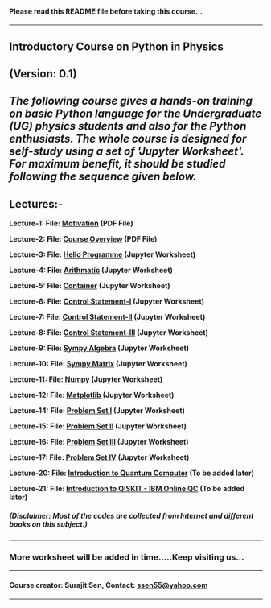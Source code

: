 #### Please read this README file before taking this course...
---
## Introductory Course on Python in Physics

**(Version: 0.1)**
---
***The following course gives a hands-on training on basic Python language for the Undergraduate (UG) physics students and also for the  Python enthusiasts. The whole course is designed for self-study using a set of 'Jupyter Worksheet'. For maximum benefit, it should be studied following the sequence given below.***
---
## Lectures:- 
**Lecture-1: File: [Motivation](https://github.com/sen-hub/pythontutorial/blob/master/"lecture_motivation.pdf") (PDF File)**

**Lecture-2: File: [Course Overview](https://github.com/sen-hub/pythontutorial/blob/master/lecture_overview.pdf) (PDF File)** 

**Lecture-3: File: [Hello Programme](https://github.com/sen-hub/pythontutorial/blob/master/hello.ipynb) (Jupyter Worksheet)** 

**Lecture-4: File: [Arithmatic](https://github.com/sen-hub/pythontutorial/blob/master/arithmatic.ipynb) (Jupyter Worksheet)**

**Lecture-5: File: [Container](https://github.com/sen-hub/pythontutorial/blob/master/container.ipynb) (Jupyter Worksheet)**

**Lecture-6: File: [Control Statement-I](https://github.com/sen-hub/pythontutorial/blob/master/else_if.ipynb) (Jupyter Worksheet)**

**Lecture-7: File: [Control Statement-II](https://github.com/sen-hub/pythontutorial/blob/master/while_loop.ipynb) (Jupyter Worksheet)**

**Lecture-8: File: [Control Statement-III](https://github.com/sen-hub/pythontutorial/blob/master/for_loop.ipynb) (Jupyter Worksheet)**

**Lecture-9: File: [Sympy Algebra](https://github.com/sen-hub/pythontutorial/blob/master/sympy_algebra.ipynb) (Jupyter Worksheet)**

**Lecture-10: File: [Sympy Matrix](https://github.com/sen-hub/pythontutorial/blob/master/sympy_matrix.ipynb) (Jupyter Worksheet)**

**Lecture-11: File: [Numpy](https://github.com/sen-hub/pythontutorial/blob/master/numpy.ipynb) (Jupyter Worksheet)**

**Lecture-12: File: [Matplotlib](https://github.com/sen-hub/pythontutorial/blob/master/matplotlib.ipynb) (Jupyter Worksheet)**

**Lecture-14: File: [Problem Set I](https://github.com/sen-hub/pythontutorial/blob/master/problem_set1.ipynb) (Jupyter Worksheet)**

**Lecture-15: File: [Problem Set II](https://github.com/sen-hub/pythontutorial/blob/master/problem_set2.ipynb) (Jupyter Worksheet)**

**Lecture-16: File: [Problem Set III](https://github.com/sen-hub/pythontutorial/blob/master/problem_set3.ipynb) (Jupyter Worksheet)**

**Lecture-17: File: [Problem Set IV](https://github.com/sen-hub/pythontutorial/blob/master/problem_set4.ipynb) (Jupyter Worksheet)**

**Lecture-20: File: [Introduction to Quantum Computer](https://github.com/sen-hub/pythontutorial/blob/master/intro_qc.pdf) (To be added later)**

**Lecture-21: File: [Introduction to QISKIT - IBM Online QC](https://github.com/sen-hub/pythontutorial/blob/master/intro_qiskit.pdf) (To be added later)**

##### (Disclaimer: Most of the codes are collected from Internet and different books on this subject.)
---
### More worksheet will be added in time.....Keep visiting us...
---
#### Course creator: Surajit Sen, Contact: <ssen55@yahoo.com>
---
